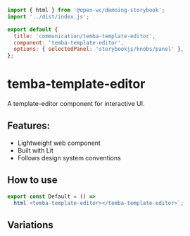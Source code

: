 ```js script
import { html } from '@open-wc/demoing-storybook';
import '../dist/index.js';

export default {
  title: 'communication/temba-template-editor',
  component: 'temba-template-editor',
  options: { selectedPanel: 'storybookjs/knobs/panel' },
};
```

# temba-template-editor

A template-editor component for interactive UI.

## Features:

- Lightweight web component
- Built with Lit
- Follows design system conventions

## How to use

```js preview-story
export const Default = () =>
  html`<temba-template-editor></temba-template-editor>`;
```

## Variations

